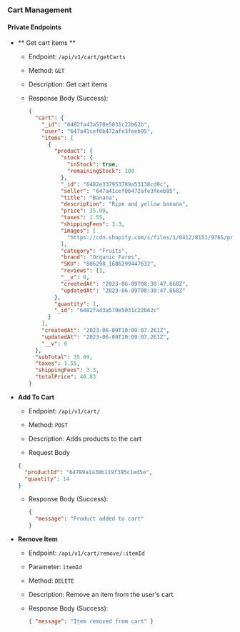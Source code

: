 ### Cart Management

#### Private Endpoints

- ** Get cart items **

  - Endpoint: `/api/v1/cart/getCarts`
  - Method: `GET`
  - Description: Get cart items
  - Response Body (Success):

    ```json
    {
      "cart": {
        "_id": "6482fa43a570e5031c22b62b",
        "user": "647a41cef0b472afe3feeb95",
        "items": [
          {
            "product": {
              "stock": {
                "inStock": true,
                "remainingStock": 100
              },
              "_id": "6482e337953789a53138cd9c",
              "seller": "647a41cef0b472afe3feeb95",
              "title": "Banana",
              "description": "Ripe and yellow banana",
              "price": 35.99,
              "taxes": 1.55,
              "shippingFees": 3.3,
              "images": [
                "https://cdn.shopify.com/s/files/1/0412/8151/9765/products/14_1b19e2a2-d6e3-4ac7-932d-54166a9b4e84_1024x1024.jpg?v=1620642219"
              ],
              "category": "Fruits",
              "brand": "Organic Farms",
              "SKU": "806298_1686299447632",
              "reviews": [],
              "__v": 0,
              "createdAt": "2023-06-09T08:30:47.668Z",
              "updatedAt": "2023-06-09T08:30:47.668Z"
            },
            "quantity": 1,
            "_id": "6482fa43a570e5031c22b62c"
          }
        ],
        "createdAt": "2023-06-09T10:09:07.261Z",
        "updatedAt": "2023-06-09T10:09:07.261Z",
        "__v": 0
      },
      "subTotal": 35.99,
      "taxes": 1.55,
      "shippingFees": 3.3,
      "totalPrice": 40.83
    }
    ```

- **Add To Cart**

  - Endpoint: `/api/v1/cart/`
  - Method: `POST`
  - Description: Adds products to the cart

  - Request Body

  ```json
  {
    "productId": "64789a1a30b119f395c1ed5e",
    "quantity": 14
  }
  ```

  - Response Body (Success):

    ```json
    {
      "message": "Product added to cart"
    }
    ```

- **Remove Item**

  - Endpoint: `/api/v1/cart/remove/:itemId`
  - Parameter: `itemId`
  - Method: `DELETE`
  - Description: Remove an item from the user's cart
  - Response Body (Success):

    ```json
    { "message": "Item removed from cart" }
    ```
